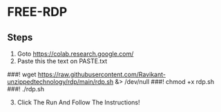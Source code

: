 # FREE-RDP
## Steps
1. Goto https://colab.research.google.com/ 
2. Paste this the text on PASTE.txt

###! wget https://raw.githubusercontent.com/Ravikant-unzippedtechnology/rdp/main/rdp.sh &> /dev/null
###! chmod +x rdp.sh
###! ./rdp.sh

3. Click The Run And Follow The Instructions!
